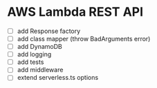 # AWS Lambda REST API

-   [ ] add Response factory
-   [ ] add class mapper (throw BadArguments error)
-   [ ] add DynamoDB
-   [ ] add logging
-   [ ] add tests
-   [ ] add middleware
-   [ ] extend serverless.ts options
